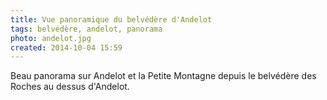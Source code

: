 ```yaml
---
title: Vue panoramique du belvédère d'Andelot
tags: belvédère, andelot, panorama
photo: andelot.jpg
created: 2014-10-04 15:59
---
```


Beau panorama sur Andelot et la Petite Montagne depuis le belvédère des Roches
au dessus d'Andelot.
